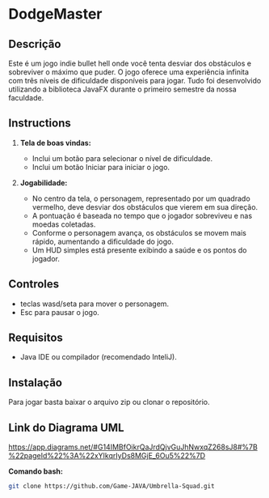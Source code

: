 # DodgeMaster
## Descrição
Este é um jogo indie bullet hell onde você tenta desviar dos obstáculos e sobreviver o máximo que puder. O jogo oferece uma experiência infinita com três níveis de dificuldade disponíveis para jogar. Tudo foi desenvolvido utilizando a biblioteca JavaFX durante o primeiro semestre da nossa faculdade.

## Instructions

1. **Tela de boas vindas:**
   - Inclui um botão para selecionar o nível de dificuldade.
   - Inclui um botão Iniciar para iniciar o jogo.

2. **Jogabilidade:**
   - No centro da tela, o personagem, representado por um quadrado vermelho, deve desviar dos obstáculos que vierem em sua direção.
   - A pontuação é baseada no tempo que o jogador sobreviveu e nas moedas coletadas.
   - Conforme o personagem avança, os obstáculos se movem mais rápido, aumentando a dificuldade do jogo.
   - Um HUD simples está presente exibindo a saúde e os pontos do jogador.

## Controles
- teclas wasd/seta para mover o personagem.
- Esc para pausar o jogo.

## Requisitos
- Java IDE ou compilador (recomendado InteliJ).

## Instalação
Para jogar basta baixar o arquivo zip ou clonar o repositório.
##

## Link do Diagrama UML
https://app.diagrams.net/#G14IMBfOikrQaJrdQjvGuJhNwxqZ268sJ8#%7B%22pageId%22%3A%22xYIkqrIyDs8MGjE_6Ou5%22%7D

**Comando bash:**
   ```bash
   git clone https://github.com/Game-JAVA/Umbrella-Squad.git
   
